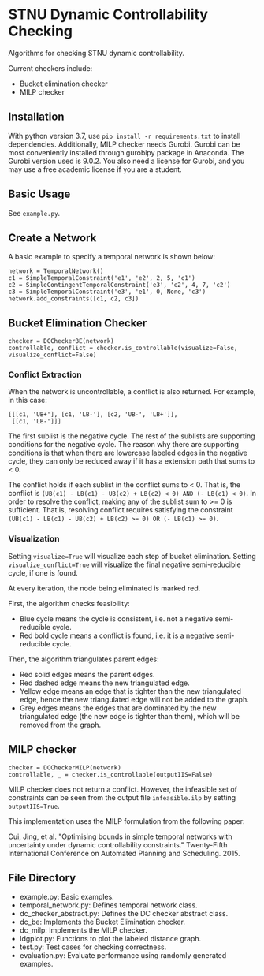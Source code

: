 # STNU Dynamic Controllability Checking

Algorithms for checking STNU dynamic controllability.

Current checkers include:
* Bucket elimination checker
* MILP checker

## Installation

With python version 3.7, use `pip install -r requirements.txt` to install dependencies.
Additionally, MILP checker needs Gurobi. Gurobi can be most conveniently installed through gurobipy package in Anaconda. The Gurobi version used is 9.0.2. You also need a license for Gurobi, and you may use a free academic license if you are a student.

## Basic Usage

See `example.py`.

## Create a Network

A basic example to specify a temporal network is shown below:
```
network = TemporalNetwork()
c1 = SimpleTemporalConstraint('e1', 'e2', 2, 5, 'c1')
c2 = SimpleContingentTemporalConstraint('e3', 'e2', 4, 7, 'c2')
c3 = SimpleTemporalConstraint('e3', 'e1', 0, None, 'c3')
network.add_constraints([c1, c2, c3])
```

## Bucket Elimination Checker

```
checker = DCCheckerBE(network)
controllable, conflict = checker.is_controllable(visualize=False, visualize_conflict=False)
```

### Conflict Extraction

When the network is uncontrollable, a conflict is also returned. For example, in this case:
```
[[[c1, 'UB+'], [c1, 'LB-'], [c2, 'UB-', 'LB+']],
 [[c1, 'LB-']]]
```
The first sublist is the negative cycle. The rest of the sublists are supporting conditions for the negative cycle.
The reason why there are supporting conditions is that when there are lowercase labeled edges in the negative cycle, they can only be reduced away if it has a extension path that sums to < 0.

The conflict holds if each sublist in the conflict sums to < 0. That is, the conflict is `(UB(c1) - LB(c1) - UB(c2) + LB(c2) < 0) AND (- LB(c1) < 0)`. In order to resolve the conflict, making any of the sublist sum to >= 0 is sufficient. That is, resolving conflict requires satisfying the constraint `(UB(c1) - LB(c1) - UB(c2) + LB(c2) >= 0) OR (- LB(c1) >= 0)`.

### Visualization

Setting `visualize=True` will visualize each step of bucket elimination. 
Setting `visualize_conflict=True` will visualize the final negative semi-reducible cycle, if one is found.

At every iteration, the node being eliminated is marked red.

First, the algorithm checks feasibility:
* Blue cycle means the cycle is consistent, i.e. not a negative semi-reducible cycle.
* Red bold cycle means a conflict is found, i.e. it is a negative semi-reducible cycle.

Then, the algorithm triangulates parent edges:
* Red solid edges means the parent edges.
* Red dashed edge means the new triangulated edge.
* Yellow edge means an edge that is tighter than the new triangulated edge, hence the new triangulated edge will not be added to the graph.
* Grey edges means the edges that are dominated by the new triangulated edge (the new edge is tighter than them), which will be removed from the graph.

## MILP checker

```
checker = DCCheckerMILP(network)
controllable, _ = checker.is_controllable(outputIIS=False)
```

MILP checker does not return a conflict. However, the infeasible set of constraints can be seen from the output file `infeasible.ilp` by setting `outputIIS=True`.

This implementation uses the MILP formulation from the following paper:

Cui, Jing, et al. "Optimising bounds in simple temporal networks with uncertainty under dynamic controllability constraints." Twenty-Fifth International Conference on Automated Planning and Scheduling. 2015.


## File Directory

* example.py: Basic examples.
* temporal_network.py: Defines temporal network class.
* dc_checker_abstract.py: Defines the DC checker abstract class.
* dc_be: Implements the Bucket Elimination checker.
* dc_milp: Implements the MILP checker.
* ldgplot.py: Functions to plot the labeled distance graph.
* test.py: Test cases for checking correctness.
* evaluation.py: Evaluate performance using randomly generated examples.

